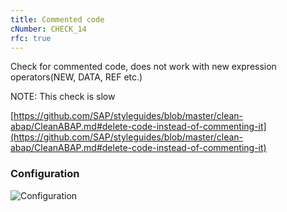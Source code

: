```yaml
---
title: Commented code
cNumber: CHECK_14
rfc: true
---
```


Check for commented code, does not work with new expression operators(NEW, DATA, REF etc.)

NOTE: This check is slow

[https://github.com/SAP/styleguides/blob/master/clean-abap/CleanABAP.md#delete-code-instead-of-commenting-it](https://github.com/SAP/styleguides/blob/master/clean-abap/CleanABAP.md#delete-code-instead-of-commenting-it)

### Configuration
![Configuration](/img/default_conf.png)
